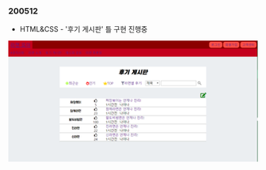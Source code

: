 ### 200512

- HTML&CSS - '후기 게시판' 틀 구현 진행중

![image-20200512193238469](github-images/image-20200512193238469.png)



